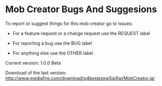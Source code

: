 # Mob Creator Bugs And Suggesions

To report or suggest things for this mob creator go to issues:

* For a feature request or a change request use the REQUEST label

* For reporting a bug use the BUG label

* For anything else use the OTHER label

Current version: 1.0.0 Beta

Download of the last version:
http://www.mediafire.com/download/q4kestezew5jp9w/MobCreator.jar

